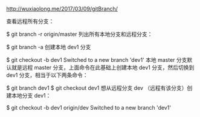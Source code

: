 http://wuxiaolong.me/2017/03/09/gitBranch/

查看远程所有分支：

$ git branch -r
  origin/master
列出所有本地分支和远程分支：

$ git branch -a
创建本地 dev1 分支

$ git checkout -b dev1 
Switched to a new branch 'dev1'
本地 master 分支默认就是远程 master 分支，上面命令在此基础上创建本地 dev1 分支，然后切换到 dev1 分支，相当于以下两条命令：


$ git branch dev1
$ git checkout dev1
想从远程分支 dev （远程有该分支）创建本地分支 dev1：


$ git checkout -b dev1 origin/dev
Switched to a new branch 'dev1'